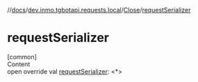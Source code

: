 //[docs](../../../index.md)/[dev.inmo.tgbotapi.requests.local](../index.md)/[Close](index.md)/[requestSerializer](request-serializer.md)



# requestSerializer  
[common]  
Content  
open override val [requestSerializer](request-serializer.md): <*>  




